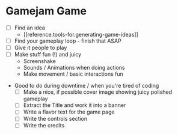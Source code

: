 # Gamejam Game
- [ ] Find an idea
  - [[reference.tools-for.generating-game-ideas]]
- [ ] Find your gameplay loop - finish that ASAP
- [ ] Give it people to play
- [ ] Make stuff fun (!) and juicy
  - Screenshake
  - Sounds / Animations when doing actions
  - Make movement / basic interactions fun

- Good to do during downtime / when you're tired of coding
  - [ ] Make a nice, if possible cover image showing juicy polished gameplay
  - [ ] Extract the Title and work it into a banner
  - [ ] Write a flavor text for the game page
  - [ ] Write the controls section
  - [ ] Write the credits
